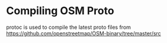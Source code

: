 # Compiling OSM Proto
protoc is used to compile the latest proto files from
https://github.com/openstreetmap/OSM-binary/tree/master/src


